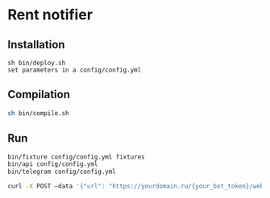 # Rent notifier

## Installation
```
sh bin/deploy.sh
set parameters in a config/config.yml
```

## Compilation
```sh
sh bin/compile.sh
```

## Run
```sh
bin/fixture config/config.yml fixtures
bin/api config/config.yml
bin/telegram config/config.yml
```

```sh
curl -X POST —data '{"url": "https://yourdomain.ru/{your_bot_token}/webhook"}' -H "Content-Type: application/json" "https://api.telegram.org/bot{your_bot_token}/setWebhook"
```
